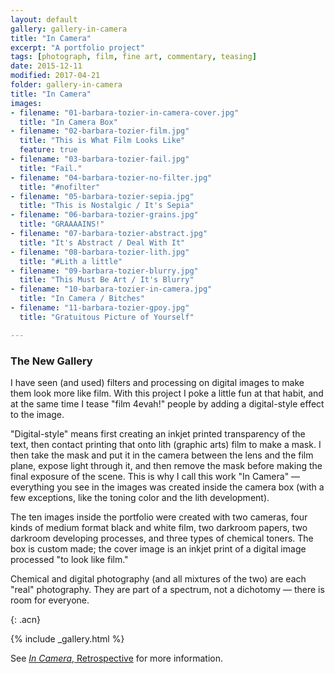 ```yaml
---
layout: default
gallery: gallery-in-camera
title: "In Camera"
excerpt: "A portfolio project"
tags: [photograph, film, fine art, commentary, teasing]
date: 2015-12-11
modified: 2017-04-21
folder: gallery-in-camera
title: "In Camera"
images:
- filename: "01-barbara-tozier-in-camera-cover.jpg"
  title: "In Camera Box"
- filename: "02-barbara-tozier-film.jpg"
  title: "This is What Film Looks Like"
  feature: true
- filename: "03-barbara-tozier-fail.jpg"
  title: "Fail."
- filename: "04-barbara-tozier-no-filter.jpg"
  title: "#nofilter"
- filename: "05-barbara-tozier-sepia.jpg"
  title: "This is Nostalgic / It's Sepia"
- filename: "06-barbara-tozier-grains.jpg"
  title: "GRAAAAINS!"
- filename: "07-barbara-tozier-abstract.jpg"
  title: "It's Abstract / Deal With It"
- filename: "08-barbara-tozier-lith.jpg"
  title: "#Lith a little"
- filename: "09-barbara-tozier-blurry.jpg"
  title: "This Must Be Art / It's Blurry"
- filename: "10-barbara-tozier-in-camera.jpg"
  title: "In Camera / Bitches"
- filename: "11-barbara-tozier-gpoy.jpg"
  title: "Gratuitous Picture of Yourself"

---
```


### The New Gallery

<div markdown="1">
I have seen (and used) filters and processing on digital images to make them look more like film. With this project I poke a little fun at that habit, and at the same time I tease "film 4evah!" people by adding a digital-style effect to the image.

"Digital-style" means first creating an inkjet printed transparency of the text, then contact printing that onto lith (graphic arts) film to make a mask. I then take the mask and put it in the camera between the lens and the film plane, expose light through it, and then remove the mask before making the final exposure of the scene. This is why I call this work "In Camera" — everything you see in the images was created inside the camera box (with a few exceptions, like the toning color and the lith development).

The ten images inside the portfolio were created with two cameras, four kinds of medium format black and white film, two darkroom papers, two darkroom developing processes, and three types of chemical toners. The box is custom made; the cover image is an inkjet print of a digital image processed "to look like film."

Chemical and digital photography (and all mixtures of the two) are each "real" photography. They are part of a spectrum, not a dichotomy — there is room for everyone.
</div>
{: .acn}



{% include _gallery.html %}

See [_In Camera_, Retrospective](/in-camera-retrospective/) for more information.
